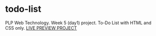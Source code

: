 # todo-list
PLP Web Technology. Week 5 (day1) project. To-Do List with HTML and CSS only.
[LIVE PREVIEW PROJECT](https://waasike.github.io/todo-list/)
